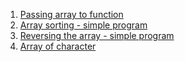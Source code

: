 1. [Passing array to function](https://github.com/HendEmad/Coding/blob/main/C%2B%2B/Basics/Array/Passing%20array%20to%20function.cpp)
2. [Array sorting - simple program](https://github.com/HendEmad/Coding/blob/main/C%2B%2B/Basics/Array/Array%20sorting%20-%20simple%20program.cpp)
3. [Reversing the array - simple program](https://github.com/HendEmad/Coding/blob/main/C%2B%2B/Basics/Array/Reversing%20the%20array%20-%20simple%20program.cpp)
4. [Array of character](https://github.com/HendEmad/Coding/blob/main/C%2B%2B/Basics/Array/Array%20of%20character.cpp)
